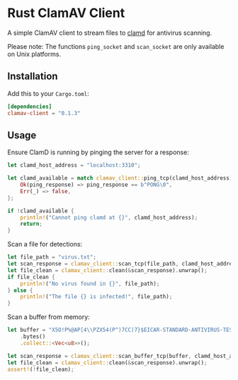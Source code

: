 # Rust ClamAV Client

A simple ClamAV client to stream files to [clamd](https://linux.die.net/man/8/clamd) for antivirus scanning.

Please note: The functions `ping_socket` and `scan_socket` are only available on Unix platforms.

## Installation

Add this to your `Cargo.toml`:

```toml
[dependencies]
clamav-client = "0.1.3"
```

## Usage

Ensure ClamD is running by pinging the server for a response:

```rust
let clamd_host_address = "localhost:3310";

let clamd_available = match clamav_client::ping_tcp(clamd_host_address) {
    Ok(ping_response) => ping_response == b"PONG\0",
    Err(_) => false,
};

if !clamd_available {
    println!("Cannot ping clamd at {}", clamd_host_address);
    return;
}
```

Scan a file for detections:

```rust
let file_path = "virus.txt";
let scan_response = clamav_client::scan_tcp(file_path, clamd_host_address, None).unwrap();
let file_clean = clamav_client::clean(&scan_response).unwrap();
if file_clean {
    println!("No virus found in {}", file_path);
} else {
    println!("The file {} is infected!", file_path);
}
```

Scan a buffer from memory:

```rust
let buffer = "X5O!P%@AP[4\\PZX54(P^)7CC)7}$EICAR-STANDARD-ANTIVIRUS-TEST-FILE!$H+H*"
    .bytes()
    .collect::<Vec<u8>>();

let scan_response = clamav_client::scan_buffer_tcp(buffer, clamd_host_address, None).unwrap();
let file_clean = clamav_client::clean(&scan_response).unwrap();
assert!(!file_clean);
```
